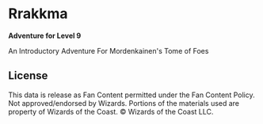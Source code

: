 # Rrakkma

**Adventure for Level 9**

An Introductory Adventure For Mordenkainen's Tome of Foes

## License

This data is release as Fan Content permitted under the Fan Content Policy. Not approved/endorsed by Wizards. Portions of the materials used are property of Wizards of the Coast. © Wizards of the Coast LLC.
